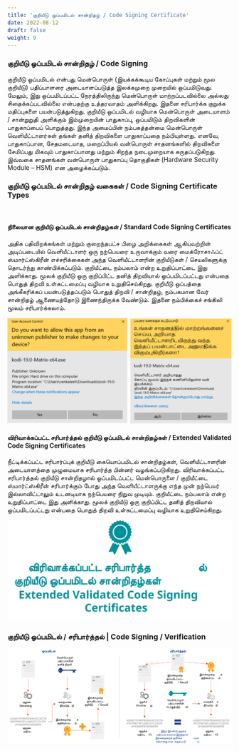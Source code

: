 ```yaml
---
title: 'குறியீடு ஒப்பமிடல் சான்றிதழ் / Code Signing Certificate'
date: 2022-08-12
draft: false
weight: 9
---
```


### குறியீடு ஒப்பமிடல் சான்றிதழ் / Code Signing

குறியீடு ஒப்பமிடல் என்பது மென்பொருள் (இயக்கக்கூடிய கோப்புகள் மற்றும் மூல குறியீடு) பதிப்பாளரை அடையாளப்படுத்த இலக்கமுறை முறையில் ஒப்பமிடுவது.​ மேலும், இது ஒப்பமிடப்பட்ட நேரத்திலிருந்து மென்பொருள் மாற்றப்படவில்லை அல்லது சிதைக்கப்படவில்லை என்பதற்கு உத்தரவாதம் அளிக்கிறது. இதனை சரிபார்க்க குறுக்க மதிப்புகளை பயன்படுத்துகிறது. ​குறியீடு ஒப்பமிடல் வழியாக மென்பொருள் அடையாளம் / சான்றுறுதி அளிக்கும் இம்முறையின் பாதுகாப்பு,  ஒப்பமிடும் திறவிகளின் பாதுகாப்பைப் பொறுத்தது. இந்த அமைப்பின் நம்பகத்தன்மை மென்பொருள் வெளியீட்டாளர்கள் தங்கள் தனித் திறவிகளை பாதுகாப்பதை நம்பியுள்ளது​. எனவே, பாதுகாப்பான, சேதமடையாத, மறைப்பியல் வன்பொருள் சாதனங்களில் திறவிகளை சேமிப்பது மிகவும் பாதுகாப்பானது மற்றும் சிறந்த நடைமுறையாக கருதப்படுகிறது.​ இவ்வகை சாதனங்கள் வன்பொருள் பாதுகாப்பு தொகுதிகள் (Hardware Security Module – HSM) என அழைக்கப்படும்.​

### குறியீடு ஒப்பமிடல் சான்றிதழ் வகைகள் / Code Signing Certificate Types 
<br>

#### நிலையான குறியீடு ஒப்பமிடல் சான்றிதழ்கள் / Standard Code Signing Certificates
அதிக பதிவிறக்கங்கள் மற்றும் குறைந்தபட்ச பிழை அறிக்கைகள் ஆகியவற்றின் அடிப்படையில் வெளியீட்டாளர் ஒரு நற்பெயரை உருவாக்கும் வரை மைக்ரோசாஃப்ட் ஸ்மார்ட்ஸ்கிரீன் எச்சரிக்கைகள் அந்த வெளியீட்டாளரின் குறியீடுகள் / செயலிகளுக்கு தொடர்ந்து காண்பிக்கப்படும். குறியீட்டை நம்பலாம் என்ற உறுதிப்பாட்டை இது அளிக்காது. மூலக் குறியீடு ஒரு குறிப்பிட்ட தனித் திறவியால் ஒப்பமிடப்பட்டது என்பதை பொதுத் திறவி உள்கட்டமைப்பு வழியாக உறுதிசெய்கிறது. 
குறியீடு ஒப்பத்தை அங்கீகரிக்கப் பயன்படுத்தப்படும் பொதுத் திறவி / சான்றிதழ், நம்பகமான வேர் சான்றிதழ் ஆணையத்தோடு இணைந்திருக்க வேண்டும். இதனை நம்பிக்கைச் சங்கிலி மூலம் சரிபார்க்கலாம்.

<img src="images/standard-cs-ta.png">

#### விரிவாக்கப்பட்ட சரிபார்த்தல் குறியீடு ஒப்பமிடல் சான்றிதழ்கள் / Extended Validated Code Signing Certificates

நீட்டிக்கப்பட்ட சரிபார்ப்புக் குறியீடு கையொப்பமிடல் சான்றிதழ்கள், வெளியீட்டாளரின் அடையாளத்தை முழுமையாக சரிபார்த்த பின்னர் வழங்கப்படுகிறது. விரிவாக்கப்பட்ட சரிபார்த்தல் குறியீடு சான்றிதழால் ஒப்பமிடப்பட்ட மென்பொருளை / குறியீட்டை ஸ்மார்ட்ஸ்கிரீன் சரிபார்க்கும் போது அந்த வெளியீட்டாளருக்கு எந்த முன் நற்பெயர் இல்லாவிட்டாலும் உடனடியாக நற்பெயரை நிறுவ முடியும். குறியீட்டை நம்பலாம் என்ற உறுதிப்பாட்டை இது அளிக்காது. மூலக் குறியீடு ஒரு குறிப்பிட்ட தனித் திறவியால் ஒப்பமிடப்பட்டது என்பதை பொதுத் திறவி உள்கட்டமைப்பு வழியாக உறுதிசெய்கிறது.

<img src="images/ev-code-signing-ta.svg">   

### குறியீடு ஒப்பமிடல் / சரிபார்த்தல் | Code Signing / Verification

<img src="images/code-signing-verification-ta.svg">